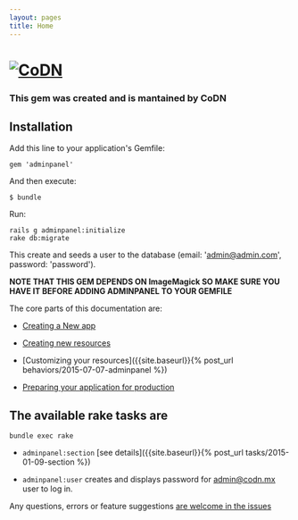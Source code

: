 ```yaml
---
layout: pages
title: Home
---
```

# [![CoDN](http://cl.ly/bZp9/codn.svg)](http://www.codn.mx "CoDN")

### This gem was created and is mantained by CoDN

## Installation

Add this line to your application's Gemfile:

    gem 'adminpanel'

And then execute:

    $ bundle

Run:

    rails g adminpanel:initialize
    rake db:migrate
This create and seeds a user to the database (email: 'admin@admin.com', password: 'password').

**NOTE THAT THIS GEM DEPENDS ON ImageMagick SO MAKE SURE YOU HAVE IT BEFORE ADDING ADMINPANEL TO YOUR GEMFILE**

The core parts of this documentation are:

* [Creating a New app](/adminpanel/generator/initialize-generator.html)

* [Creating new resources](/adminpanel/generator/resource.html)

* [Customizing your resources]({{site.baseurl}}{% post_url behaviors/2015-07-07-adminpanel %})

* [Preparing your application for production](/adminpanel/generator/dump.html)


## The available rake tasks are

`bundle exec rake`

* `adminpanel:section` [see details]({{site.baseurl}}{% post_url tasks/2015-01-09-section %})

* `adminpanel:user` creates and displays password for admin@codn.mx user to log in.

Any questions, errors or feature suggestions [are welcome in the issues](https://github.com/codn/adminpanel/issues/new)
